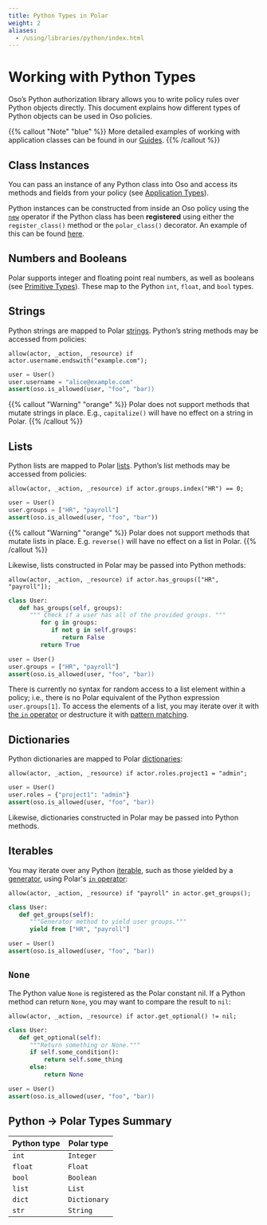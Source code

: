 ```yaml
---
title: Python Types in Polar
weight: 2
aliases:
  - /using/libraries/python/index.html
---
```


# Working with Python Types

Oso’s Python authorization library allows you to write policy rules over Python
objects directly. This document explains how different types of Python objects
can be used in Oso policies.

{{% callout "Note" "blue" %}}
More detailed examples of working with application classes can be found in our
[Guides](guides).
{{% /callout %}}

## Class Instances

You can pass an instance of any Python class into Oso and access its methods
and fields from your policy (see [Application
Types](getting-started/policies#application-types)).

<!-- TODO(gj): link to API docs. -->

Python instances can be constructed from inside an Oso policy using the
[`new`](polar-syntax#new) operator if the Python class has been **registered**
using either the `register_class()` method or the `polar_class()` decorator. An
example of this can be found [here](getting-started/policies#application-types).

## Numbers and Booleans

Polar supports integer and floating point real numbers, as well as booleans
(see [Primitive Types](polar-syntax#primitive-types)). These map to the Python
`int`, `float`, and `bool` types.

## Strings

Python strings are mapped to Polar [strings](polar-syntax#strings). Python’s
string methods may be accessed from policies:

```polar
allow(actor, _action, _resource) if actor.username.endswith("example.com");
```

```python
user = User()
user.username = "alice@example.com"
assert(oso.is_allowed(user, "foo", "bar))
```

{{% callout "Warning" "orange" %}}
Polar does not support methods that mutate strings in place. E.g.,
`capitalize()` will have no effect on a string in Polar.
{{% /callout %}}

## Lists

Python lists are mapped to Polar [lists](polar-syntax#lists). Python’s list
methods may be accessed from policies:

```polar
allow(actor, _action, _resource) if actor.groups.index("HR") == 0;
```

```python
user = User()
user.groups = ["HR", "payroll"]
assert(oso.is_allowed(user, "foo", "bar"))
```

{{% callout "Warning" "orange" %}}
Polar does not support methods that mutate lists in place. E.g. `reverse()`
will have no effect on a list in Polar.
{{% /callout %}}

Likewise, lists constructed in Polar may be passed into Python methods:

```polar
allow(actor, _action, _resource) if actor.has_groups(["HR", "payroll"]);
```

```python
class User:
   def has_groups(self, groups):
      """ Check if a user has all of the provided groups. """
         for g in groups:
            if not g in self.groups:
               return False
         return True

user = User()
user.groups = ["HR", "payroll"]
assert(oso.is_allowed(user, "foo", "bar))
```

There is currently no syntax for random access to a list element within a
policy; i.e., there is no Polar equivalent of the Python expression
`user.groups[1]`. To access the elements of a list, you may iterate over it
with [the `in` operator](polar-syntax#in-list-membership) or destructure it
with [pattern matching](polar-syntax#patterns-and-matching).

## Dictionaries

Python dictionaries are mapped to Polar
[dictionaries](polar-syntax#dictionaries):

```polar
allow(actor, _action, _resource) if actor.roles.project1 = "admin";
```

```python
user = User()
user.roles = {"project1": "admin"}
assert(oso.is_allowed(user, "foo", "bar))
```

Likewise, dictionaries constructed in Polar may be passed into Python methods.

## Iterables

You may iterate over any Python
[iterable](https://docs.python.org/3/glossary.html#term-iterable), such as
those yielded by a
[generator](https://docs.python.org/3/glossary.html#term-generator), using
Polar's [`in` operator](polar-syntax#in-list-membership):

```polar
allow(actor, _action, _resource) if "payroll" in actor.get_groups();
```

```python
class User:
   def get_groups(self):
      """Generator method to yield user groups."""
      yield from ["HR", "payroll"]

user = User()
assert(oso.is_allowed(user, "foo", "bar))
```

## `None`

The Python value `None` is registered as the Polar constant nil. If a Python
method can return `None`, you may want to compare the result to `nil`:

```polar
allow(actor, _action, _resource) if actor.get_optional() != nil;
```

```python
class User:
   def get_optional(self):
      """Return something or None."""
      if self.some_condition():
          return self.some_thing
      else:
          return None

user = User()
assert(oso.is_allowed(user, "foo", "bar))
```

## Python → Polar Types Summary

| Python type | Polar type   |
| ----------- | ------------ |
| `int`       | `Integer`    |
| `float`     | `Float`      |
| `bool`      | `Boolean`    |
| `list`      | `List`       |
| `dict`      | `Dictionary` |
| `str`       | `String`     |
